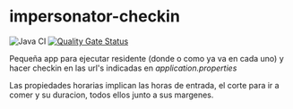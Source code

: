 # impersonator-checkin
![Java CI](https://github.com/acwar/impersonator-checkin/workflows/Java%20CI/badge.svg?branch=master&event=push)
[![Quality Gate Status](https://sonarcloud.io/api/project_badges/measure?project=org.acwar%3Aimpersonator&metric=alert_status)](https://sonarcloud.io/dashboard?id=org.acwar%3Aimpersonator)


Pequeña app para ejecutar residente (donde o como ya va en cada uno) y hacer checkin en las url's indicadas en _application.properties_

Las propiedades horarias implican las horas de entrada, el corte para ir a comer y su duracion, todos ellos junto a sus margenes.

